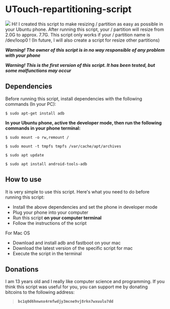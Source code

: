 # UTouch-repartitioning-script

![](https://raw.githubusercontent.com/micky-it/UTouch-repartitioning-script/master/images/1843.png)
Hi! I created this script to make resizing / partition as easy as possible in your Ubuntu phone. After running this script, your / partition will resize from 2.0G to approx. 7.7G. This script only works if your / partition name is /dev/loop0 ! (In future, I will also create a script for resize other partitions)

***Warning! The owner of this script is in no way responsible of any problem with your phone***

***Warning! This is the first version of this script. It has been tested, but some malfunctions may occur***

## Dependencies

Before running this script, install dependencies with the following commands (In your PC):

`$ sudo apt-get install adb`


**In your Ubuntu phone, active the developer mode, then run the following commands in your phone terminal:**

`$ sudo mount -o rw,remount /`

`$ sudo mount -t tmpfs tmpfs /var/cache/apt/archives`

`$ sudo apt update`

`$ sudo apt install android-tools-adb`

## How to use

It is very simple to use this script. Here's what you need to do before running this script:


- Install the above dependencies and set the phone in developer mode
- Plug your phone into your computer
- Run this script **on your computer terminal**
- Follow the instructions of the script

For Mac OS
- Download and install adb and fastboot on your mac
- Download the latest version of the specific script for mac
- Execute the script in the terminal

## Donations
I am 13 years old and I really like computer science and programming. If you think this script was useful for you, you can support me by donating bitcoins to the following address:

> **`bc1q0d6hnwnx4rmfwdjy3mcne9vj8rkn7wxuulu7dd`**





